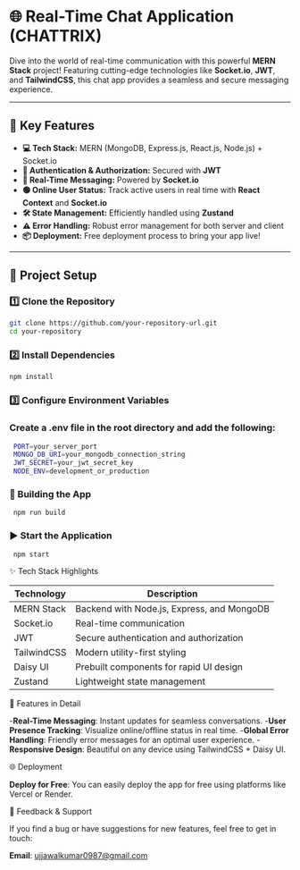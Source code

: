 # 🌐 Real-Time Chat Application (CHATTRIX)



Dive into the world of real-time communication with this powerful **MERN Stack** project! Featuring cutting-edge technologies like **Socket.io**, **JWT**, and **TailwindCSS**, this chat app provides a seamless and secure messaging experience.

---

## 🚀 **Key Features**

- **💻 Tech Stack:** MERN (MongoDB, Express.js, React.js, Node.js) + Socket.io  
- **🔐 Authentication & Authorization:** Secured with **JWT**  
- **📡 Real-Time Messaging:** Powered by **Socket.io**  
- **🟢 Online User Status:** Track active users in real time with **React Context** and **Socket.io**  
- **🛠️ State Management:** Efficiently handled using **Zustand**  
- **⚠️ Error Handling:** Robust error management for both server and client  
- **📦 Deployment:** Free deployment process to bring your app live!  

---

## 📂 **Project Setup**

### 1️⃣ **Clone the Repository**
```bash
git clone https://github.com/your-repository-url.git
cd your-repository
```
### 2️⃣ Install Dependencies
```bash
npm install
```
### 3️⃣ Configure Environment Variables

  ### Create a .env file in the root directory and add the following:
```bash
 PORT=your_server_port
 MONGO_DB_URI=your_mongodb_connection_string
 JWT_SECRET=your_jwt_secret_key
 NODE_ENV=development_or_production
```

  ### 🔨 Building the App
  
```bash
 npm run build
```

  ### ▶️ Start the Application
  
```bash
 npm start
```

✨ Tech Stack Highlights

| Technology         | Description                            
|--------------------|----------------------------------------
| MERN Stack         | Backend with Node.js, Express, and MongoDB 
| Socket.io          | Real-time communication               
| JWT                | Secure authentication and authorization        
| TailwindCSS        | Modern utility-first styling
| Daisy UI           | Prebuilt components for rapid UI design                
| Zustand            | Lightweight state management        


📜 Features in Detail

-**Real-Time Messaging**: Instant updates for seamless conversations.
-**User Presence Tracking**: Visualize online/offline status in real time.
-**Global Error Handling**: Friendly error messages for an optimal user experience.
-**Responsive Design**: Beautiful on any device using TailwindCSS + Daisy UI.


🌐 Deployment

**Deploy for Free**:
You can easily deploy the app for free using platforms like Vercel or Render.


📧 Feedback & Support

If you find a bug or have suggestions for new features, feel free to get in touch:

**Email**: ujjawalkumar0987@gmail.com
 
